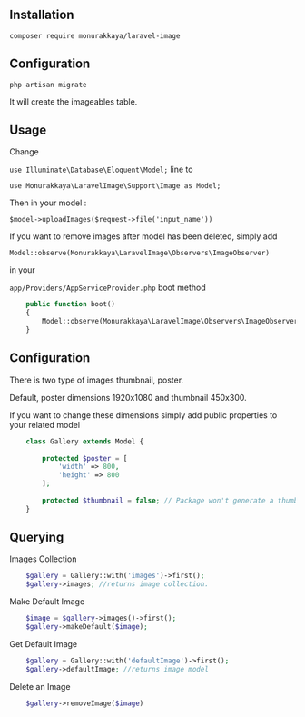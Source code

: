## Installation

`composer require monurakkaya/laravel-image`

## Configuration

`php artisan migrate`

It will create the imageables table. 

## Usage

Change 

`use Illuminate\Database\Eloquent\Model;`  line to

`use Monurakkaya\LaravelImage\Support\Image as Model;` 

Then in your model :

`$model->uploadImages($request->file('input_name'))` 

If you want to remove images after model has been deleted, simply add 

`Model::observe(Monurakkaya\LaravelImage\Observers\ImageObserver)`

in your 

`app/Providers/AppServiceProvider.php` boot method

```php
    public function boot()
    {
        Model::observe(Monurakkaya\LaravelImage\Observers\ImageObserver);
    }
```


## Configuration

There is two type of images thumbnail, poster. 

Default, poster dimensions 1920x1080 and thumbnail 450x300.

If you want to change these dimensions simply add public properties to your related model 

```php
    class Gallery extends Model {
    
        protected $poster = [
            'width' => 800,
            'height' => 800 
        ];
        
        protected $thumbnail = false; // Package won't generate a thumbnail for uploaded images.
    }
```

## Querying

Images Collection
```php
    $gallery = Gallery::with('images')->first();
    $gallery->images; //returns image collection.
```

Make Default Image
```php
    $image = $gallery->images()->first();
    $gallery->makeDefault($image);
```

Get Default Image
```php
    $gallery = Gallery::with('defaultImage')->first();
    $gallery->defaultImage; //returns image model
```
Delete an Image
```php
    $gallery->removeImage($image)
```

 
